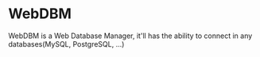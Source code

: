 WebDBM
======

WebDBM is a Web Database Manager, it'll has the ability to connect in any databases(MySQL, PostgreSQL, ...)